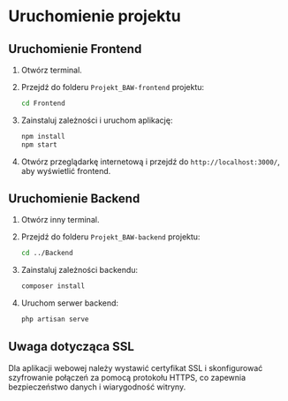 
# Uruchomienie projektu

## Uruchomienie Frontend

1. Otwórz terminal.

2. Przejdź do folderu `Projekt_BAW-frontend` projektu:
   ```bash
   cd Frontend
   ```

3. Zainstaluj zależności i uruchom aplikację:
   ```bash
   npm install
   npm start
   ```

4. Otwórz przeglądarkę internetową i przejdź do `http://localhost:3000/`, aby wyświetlić frontend.

## Uruchomienie Backend

1. Otwórz inny terminal.

2. Przejdź do folderu `Projekt_BAW-backend` projektu:
   ```bash
   cd ../Backend
   ```

3. Zainstaluj zależności backendu:
   ```bash
   composer install
   ```

4. Uruchom serwer backend:
   ```bash
   php artisan serve
   ```

## Uwaga dotycząca SSL

Dla aplikacji webowej należy wystawić certyfikat SSL i skonfigurować szyfrowanie połączeń za pomocą protokołu HTTPS, co zapewnia bezpieczeństwo danych i wiarygodność witryny.
